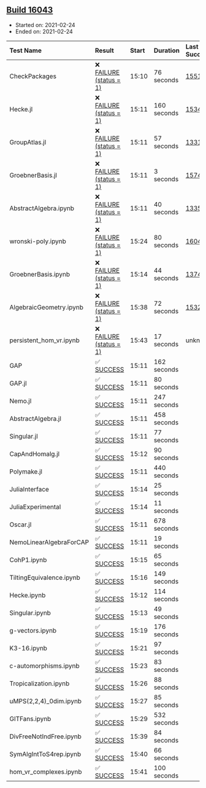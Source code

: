 ## [Build 16043](https://oscarci.mathematik.uni-kl.de/job/oscar/16043/)

* Started on: 2021-02-24
* Ended on: 2021-02-24

| Test Name    | Result | Start | Duration | Last Success | First Failure |
|:-------------|:-------|:------|:---------|:-------------|:--------------|
| CheckPackages | ❌ [FAILURE (status = 1)](https://oscarci.mathematik.uni-kl.de/job/oscar/16043/artifact/logs/build-16043/CheckPackages.log) | 15:10 | 76 seconds | [15514](https://oscarci.mathematik.uni-kl.de/job/oscar/15514/) | [15515](https://oscarci.mathematik.uni-kl.de/job/oscar/15515/) |
| Hecke.jl | ❌ [FAILURE (status = 1)](https://oscarci.mathematik.uni-kl.de/job/oscar/16043/artifact/logs/build-16043/Hecke.jl.log) | 15:11 | 160 seconds | [15344](https://oscarci.mathematik.uni-kl.de/job/oscar/15344/) | [15348](https://oscarci.mathematik.uni-kl.de/job/oscar/15348/) |
| GroupAtlas.jl | ❌ [FAILURE (status = 1)](https://oscarci.mathematik.uni-kl.de/job/oscar/16043/artifact/logs/build-16043/GroupAtlas.jl.log) | 15:11 | 57 seconds | [13311](https://oscarci.mathematik.uni-kl.de/job/oscar/13311/) | [13312](https://oscarci.mathematik.uni-kl.de/job/oscar/13312/) |
| GroebnerBasis.jl | ❌ [FAILURE (status = 1)](https://oscarci.mathematik.uni-kl.de/job/oscar/16043/artifact/logs/build-16043/GroebnerBasis.jl.log) | 15:11 | 3 seconds | [15745](https://oscarci.mathematik.uni-kl.de/job/oscar/15745/) | [15746](https://oscarci.mathematik.uni-kl.de/job/oscar/15746/) |
| AbstractAlgebra.ipynb | ❌ [FAILURE (status = 1)](https://oscarci.mathematik.uni-kl.de/job/oscar/16043/artifact/logs/build-16043/AbstractAlgebra.ipynb.log) | 15:11 | 40 seconds | [13355](https://oscarci.mathematik.uni-kl.de/job/oscar/13355/) | [13356](https://oscarci.mathematik.uni-kl.de/job/oscar/13356/) |
| wronski-poly.ipynb | ❌ [FAILURE (status = 1)](https://oscarci.mathematik.uni-kl.de/job/oscar/16043/artifact/logs/build-16043/wronski-poly.ipynb.log) | 15:24 | 80 seconds | [16040](https://oscarci.mathematik.uni-kl.de/job/oscar/16040/) | [16041](https://oscarci.mathematik.uni-kl.de/job/oscar/16041/) |
| GroebnerBasis.ipynb | ❌ [FAILURE (status = 1)](https://oscarci.mathematik.uni-kl.de/job/oscar/16043/artifact/logs/build-16043/GroebnerBasis.ipynb.log) | 15:14 | 44 seconds | [13748](https://oscarci.mathematik.uni-kl.de/job/oscar/13748/) | [13749](https://oscarci.mathematik.uni-kl.de/job/oscar/13749/) |
| AlgebraicGeometry.ipynb | ❌ [FAILURE (status = 1)](https://oscarci.mathematik.uni-kl.de/job/oscar/16043/artifact/logs/build-16043/AlgebraicGeometry.ipynb.log) | 15:38 | 72 seconds | [15322](https://oscarci.mathematik.uni-kl.de/job/oscar/15322/) | [15323](https://oscarci.mathematik.uni-kl.de/job/oscar/15323/) |
| persistent_hom_vr.ipynb | ❌ [FAILURE (status = 1)](https://oscarci.mathematik.uni-kl.de/job/oscar/16043/artifact/logs/build-16043/persistent_hom_vr.ipynb.log) | 15:43 | 17 seconds | unknown | unknown |
| GAP | ✅ [SUCCESS](https://oscarci.mathematik.uni-kl.de/job/oscar/16043/artifact/logs/build-16043/GAP.log) | 15:11 | 162 seconds |  |  |
| GAP.jl | ✅ [SUCCESS](https://oscarci.mathematik.uni-kl.de/job/oscar/16043/artifact/logs/build-16043/GAP.jl.log) | 15:11 | 80 seconds |  |  |
| Nemo.jl | ✅ [SUCCESS](https://oscarci.mathematik.uni-kl.de/job/oscar/16043/artifact/logs/build-16043/Nemo.jl.log) | 15:11 | 247 seconds |  |  |
| AbstractAlgebra.jl | ✅ [SUCCESS](https://oscarci.mathematik.uni-kl.de/job/oscar/16043/artifact/logs/build-16043/AbstractAlgebra.jl.log) | 15:11 | 458 seconds |  |  |
| Singular.jl | ✅ [SUCCESS](https://oscarci.mathematik.uni-kl.de/job/oscar/16043/artifact/logs/build-16043/Singular.jl.log) | 15:11 | 77 seconds |  |  |
| CapAndHomalg.jl | ✅ [SUCCESS](https://oscarci.mathematik.uni-kl.de/job/oscar/16043/artifact/logs/build-16043/CapAndHomalg.jl.log) | 15:12 | 90 seconds |  |  |
| Polymake.jl | ✅ [SUCCESS](https://oscarci.mathematik.uni-kl.de/job/oscar/16043/artifact/logs/build-16043/Polymake.jl.log) | 15:11 | 440 seconds |  |  |
| JuliaInterface | ✅ [SUCCESS](https://oscarci.mathematik.uni-kl.de/job/oscar/16043/artifact/logs/build-16043/JuliaInterface.log) | 15:14 | 25 seconds |  |  |
| JuliaExperimental | ✅ [SUCCESS](https://oscarci.mathematik.uni-kl.de/job/oscar/16043/artifact/logs/build-16043/JuliaExperimental.log) | 15:14 | 11 seconds |  |  |
| Oscar.jl | ✅ [SUCCESS](https://oscarci.mathematik.uni-kl.de/job/oscar/16043/artifact/logs/build-16043/Oscar.jl.log) | 15:11 | 678 seconds |  |  |
| NemoLinearAlgebraForCAP | ✅ [SUCCESS](https://oscarci.mathematik.uni-kl.de/job/oscar/16043/artifact/logs/build-16043/NemoLinearAlgebraForCAP.log) | 15:11 | 19 seconds |  |  |
| CohP1.ipynb | ✅ [SUCCESS](https://oscarci.mathematik.uni-kl.de/job/oscar/16043/artifact/logs/build-16043/CohP1.ipynb.log) | 15:15 | 65 seconds |  |  |
| TiltingEquivalence.ipynb | ✅ [SUCCESS](https://oscarci.mathematik.uni-kl.de/job/oscar/16043/artifact/logs/build-16043/TiltingEquivalence.ipynb.log) | 15:16 | 149 seconds |  |  |
| Hecke.ipynb | ✅ [SUCCESS](https://oscarci.mathematik.uni-kl.de/job/oscar/16043/artifact/logs/build-16043/Hecke.ipynb.log) | 15:12 | 114 seconds |  |  |
| Singular.ipynb | ✅ [SUCCESS](https://oscarci.mathematik.uni-kl.de/job/oscar/16043/artifact/logs/build-16043/Singular.ipynb.log) | 15:13 | 49 seconds |  |  |
| g-vectors.ipynb | ✅ [SUCCESS](https://oscarci.mathematik.uni-kl.de/job/oscar/16043/artifact/logs/build-16043/g-vectors.ipynb.log) | 15:19 | 176 seconds |  |  |
| K3-16.ipynb | ✅ [SUCCESS](https://oscarci.mathematik.uni-kl.de/job/oscar/16043/artifact/logs/build-16043/K3-16.ipynb.log) | 15:21 | 97 seconds |  |  |
| c-automorphisms.ipynb | ✅ [SUCCESS](https://oscarci.mathematik.uni-kl.de/job/oscar/16043/artifact/logs/build-16043/c-automorphisms.ipynb.log) | 15:23 | 83 seconds |  |  |
| Tropicalization.ipynb | ✅ [SUCCESS](https://oscarci.mathematik.uni-kl.de/job/oscar/16043/artifact/logs/build-16043/Tropicalization.ipynb.log) | 15:26 | 88 seconds |  |  |
| uMPS(2,2,4)_0dim.ipynb | ✅ [SUCCESS](https://oscarci.mathematik.uni-kl.de/job/oscar/16043/artifact/logs/build-16043/uMPS-2-2-4-_0dim.ipynb.log) | 15:27 | 85 seconds |  |  |
| GITFans.ipynb | ✅ [SUCCESS](https://oscarci.mathematik.uni-kl.de/job/oscar/16043/artifact/logs/build-16043/GITFans.ipynb.log) | 15:29 | 532 seconds |  |  |
| DivFreeNotIndFree.ipynb | ✅ [SUCCESS](https://oscarci.mathematik.uni-kl.de/job/oscar/16043/artifact/logs/build-16043/DivFreeNotIndFree.ipynb.log) | 15:39 | 84 seconds |  |  |
| SymAlgIntToS4rep.ipynb | ✅ [SUCCESS](https://oscarci.mathematik.uni-kl.de/job/oscar/16043/artifact/logs/build-16043/SymAlgIntToS4rep.ipynb.log) | 15:40 | 66 seconds |  |  |
| hom_vr_complexes.ipynb | ✅ [SUCCESS](https://oscarci.mathematik.uni-kl.de/job/oscar/16043/artifact/logs/build-16043/hom_vr_complexes.ipynb.log) | 15:41 | 100 seconds |  |  |
